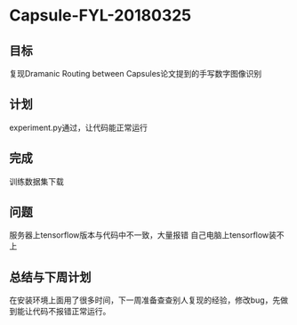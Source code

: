 ﻿# Capsule-FYL-20180325
## 目标
复现Dramanic Routing between Capsules论文提到的手写数字图像识别
## 计划
experiment.py通过，让代码能正常运行
## 完成
训练数据集下载
## 问题
服务器上tensorflow版本与代码中不一致，大量报错
自己电脑上tensorflow装不上
## 总结与下周计划
在安装环境上面用了很多时间，下一周准备查查别人复现的经验，修改bug，先做到能让代码不报错正常运行。